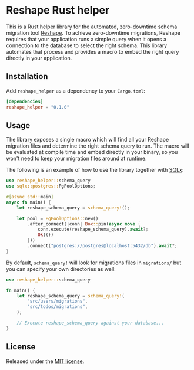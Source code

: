 # Reshape Rust helper

This is a Rust helper library for the automated, zero-downtime schema migration tool [Reshape](https://github.com/fabianlindfors/reshape). To achieve zero-downtime migrations, Reshape requires that your application runs a simple query when it opens a connection to the database to select the right schema. This library automates that process and provides a macro to embed the right query directly in your application.

## Installation

Add `reshape_helper` as a dependency to your `Cargo.toml`:

```toml
[dependencies]
reshape_helper = "0.1.0"
```

## Usage

The library exposes a single macro which will find all your Reshape migration files and determine the right schema query to run. The macro will be evaluated at compile time and embed directly in your binary, so you won't need to keep your migration files around at runtime.

The following is an example of how to use the library together with [SQLx](https://github.com/launchbadge/sqlx):

```rust
use reshape_helper::schema_query
use sqlx::postgres::PgPoolOptions;

#[async_std::main]
async fn main() {
	let reshape_schema_query = schema_query!();

	let pool = PgPoolOptions::new()
		.after_connect(|conn| Box::pin(async move {
			conn.execute(reshape_schema_query).await?;
			Ok(())
		}))
		.connect("postgres://postgres@localhost:5432/db").await?;
}
```

By default, `schema_query!` will look for migrations files in `migrations/` but you can specify your own directories as well:

```rust
use reshape_helper::schema_query

fn main() {
	let reshape_schema_query = schema_query!(
		"src/users/migrations",
		"src/todos/migrations",
	);

	// Execute reshape_schema_query against your database...
}
```

## License

Released under the [MIT license](https://choosealicense.com/licenses/mit/).